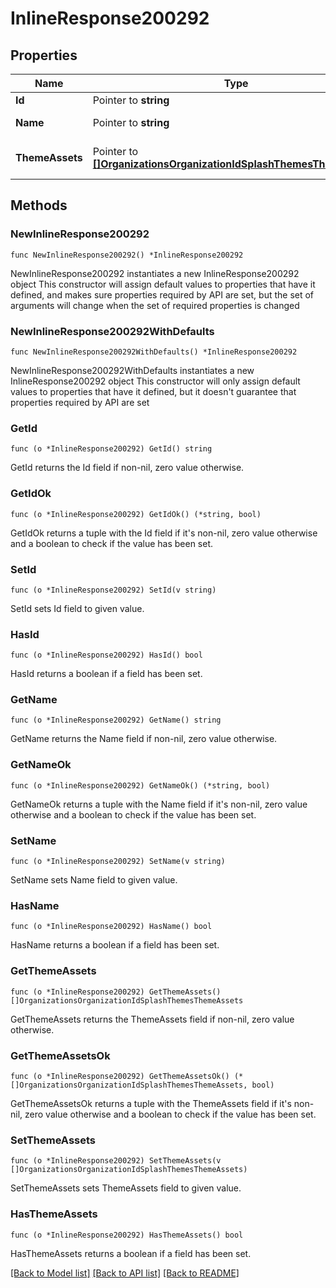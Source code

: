 # InlineResponse200292

## Properties

Name | Type | Description | Notes
------------ | ------------- | ------------- | -------------
**Id** | Pointer to **string** | theme id | [optional] 
**Name** | Pointer to **string** | theme name | [optional] 
**ThemeAssets** | Pointer to [**[]OrganizationsOrganizationIdSplashThemesThemeAssets**](OrganizationsOrganizationIdSplashThemesThemeAssets.md) | list of theme assets | [optional] 

## Methods

### NewInlineResponse200292

`func NewInlineResponse200292() *InlineResponse200292`

NewInlineResponse200292 instantiates a new InlineResponse200292 object
This constructor will assign default values to properties that have it defined,
and makes sure properties required by API are set, but the set of arguments
will change when the set of required properties is changed

### NewInlineResponse200292WithDefaults

`func NewInlineResponse200292WithDefaults() *InlineResponse200292`

NewInlineResponse200292WithDefaults instantiates a new InlineResponse200292 object
This constructor will only assign default values to properties that have it defined,
but it doesn't guarantee that properties required by API are set

### GetId

`func (o *InlineResponse200292) GetId() string`

GetId returns the Id field if non-nil, zero value otherwise.

### GetIdOk

`func (o *InlineResponse200292) GetIdOk() (*string, bool)`

GetIdOk returns a tuple with the Id field if it's non-nil, zero value otherwise
and a boolean to check if the value has been set.

### SetId

`func (o *InlineResponse200292) SetId(v string)`

SetId sets Id field to given value.

### HasId

`func (o *InlineResponse200292) HasId() bool`

HasId returns a boolean if a field has been set.

### GetName

`func (o *InlineResponse200292) GetName() string`

GetName returns the Name field if non-nil, zero value otherwise.

### GetNameOk

`func (o *InlineResponse200292) GetNameOk() (*string, bool)`

GetNameOk returns a tuple with the Name field if it's non-nil, zero value otherwise
and a boolean to check if the value has been set.

### SetName

`func (o *InlineResponse200292) SetName(v string)`

SetName sets Name field to given value.

### HasName

`func (o *InlineResponse200292) HasName() bool`

HasName returns a boolean if a field has been set.

### GetThemeAssets

`func (o *InlineResponse200292) GetThemeAssets() []OrganizationsOrganizationIdSplashThemesThemeAssets`

GetThemeAssets returns the ThemeAssets field if non-nil, zero value otherwise.

### GetThemeAssetsOk

`func (o *InlineResponse200292) GetThemeAssetsOk() (*[]OrganizationsOrganizationIdSplashThemesThemeAssets, bool)`

GetThemeAssetsOk returns a tuple with the ThemeAssets field if it's non-nil, zero value otherwise
and a boolean to check if the value has been set.

### SetThemeAssets

`func (o *InlineResponse200292) SetThemeAssets(v []OrganizationsOrganizationIdSplashThemesThemeAssets)`

SetThemeAssets sets ThemeAssets field to given value.

### HasThemeAssets

`func (o *InlineResponse200292) HasThemeAssets() bool`

HasThemeAssets returns a boolean if a field has been set.


[[Back to Model list]](../README.md#documentation-for-models) [[Back to API list]](../README.md#documentation-for-api-endpoints) [[Back to README]](../README.md)


